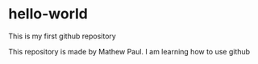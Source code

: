 # hello-world
This is my first github repository

This repository is made by Mathew Paul.
I am learning how to use github
